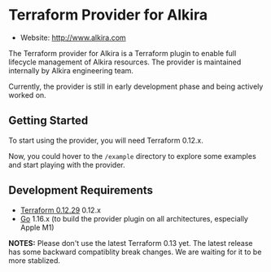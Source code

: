 # Terraform Provider for Alkira

* Website: http://www.alkira.com

The Terraform provider for Alkira is a Terraform plugin to enable full
lifecycle management of Alkira resources. The provider is maintained
internally by Alkira engineering team.

Currently, the provider is still in early development phase and being
actively worked on.

## Getting Started

To start using the provider, you will need Terraform 0.12.x.

Now, you could hover to the `/example` directory to explore some
examples and start playing with the provider.


## Development Requirements

-	[Terraform 0.12.29](https://releases.hashicorp.com/terraform/0.12.29/) 0.12.x
-	[Go](https://golang.org/doc/install) 1.16.x (to build the provider
     plugin on all architectures, especially Apple M1)

**NOTES:** Please don't use the latest Terraform 0.13 yet. The latest
release has some backward compatiblity break changes. We are waiting
for it to be more stablized.



